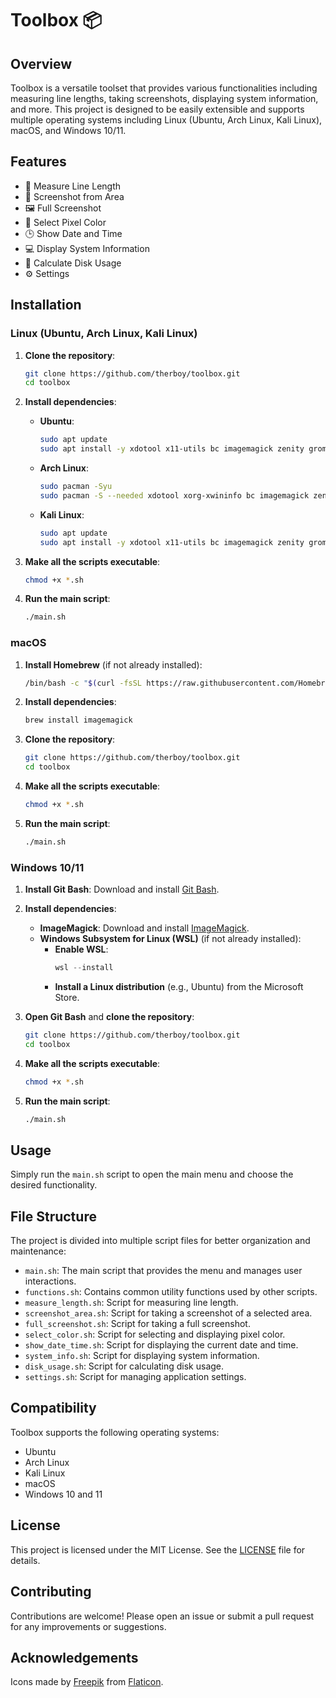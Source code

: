 # Toolbox 📦

## Overview
Toolbox is a versatile toolset that provides various functionalities including measuring line lengths, taking screenshots, displaying system information, and more. This project is designed to be easily extensible and supports multiple operating systems including Linux (Ubuntu, Arch Linux, Kali Linux), macOS, and Windows 10/11.

## Features
- 📏 Measure Line Length
- 📸 Screenshot from Area
- 🖼️ Full Screenshot
- 🎨 Select Pixel Color
- 🕒 Show Date and Time
- 💻 Display System Information
- 💾 Calculate Disk Usage
- ⚙️ Settings

## Installation
### Linux (Ubuntu, Arch Linux, Kali Linux)
1. **Clone the repository**:
    ```sh
    git clone https://github.com/therboy/toolbox.git
    cd toolbox
    ```

2. **Install dependencies**:
    - **Ubuntu**:
      ```sh
      sudo apt update
      sudo apt install -y xdotool x11-utils bc imagemagick zenity gromit-mpx
      ```
    - **Arch Linux**:
      ```sh
      sudo pacman -Syu
      sudo pacman -S --needed xdotool xorg-xwininfo bc imagemagick zenity gromit-mpx
      ```
    - **Kali Linux**:
      ```sh
      sudo apt update
      sudo apt install -y xdotool x11-utils bc imagemagick zenity gromit-mpx
      ```

3. **Make all the scripts executable**:
    ```sh
    chmod +x *.sh
    ```

4. **Run the main script**:
    ```sh
    ./main.sh
    ```

### macOS
1. **Install Homebrew** (if not already installed):
    ```sh
    /bin/bash -c "$(curl -fsSL https://raw.githubusercontent.com/Homebrew/install/HEAD/install.sh)"
    ```

2. **Install dependencies**:
    ```sh
    brew install imagemagick
    ```

3. **Clone the repository**:
    ```sh
    git clone https://github.com/therboy/toolbox.git
    cd toolbox
    ```

4. **Make all the scripts executable**:
    ```sh
    chmod +x *.sh
    ```

5. **Run the main script**:
    ```sh
    ./main.sh
    ```

### Windows 10/11
1. **Install Git Bash**:
    Download and install [Git Bash](https://gitforwindows.org/).

2. **Install dependencies**:
    - **ImageMagick**:
      Download and install [ImageMagick](https://imagemagick.org/script/download.php#windows).
    - **Windows Subsystem for Linux (WSL)** (if not already installed):
      - **Enable WSL**:
        ```powershell
        wsl --install
        ```
      - **Install a Linux distribution** (e.g., Ubuntu) from the Microsoft Store.

3. **Open Git Bash** and **clone the repository**:
    ```sh
    git clone https://github.com/therboy/toolbox.git
    cd toolbox
    ```

4. **Make all the scripts executable**:
    ```sh
    chmod +x *.sh
    ```

5. **Run the main script**:
    ```sh
    ./main.sh
    ```

## Usage
Simply run the `main.sh` script to open the main menu and choose the desired functionality.

## File Structure
The project is divided into multiple script files for better organization and maintenance:
- `main.sh`: The main script that provides the menu and manages user interactions.
- `functions.sh`: Contains common utility functions used by other scripts.
- `measure_length.sh`: Script for measuring line length.
- `screenshot_area.sh`: Script for taking a screenshot of a selected area.
- `full_screenshot.sh`: Script for taking a full screenshot.
- `select_color.sh`: Script for selecting and displaying pixel color.
- `show_date_time.sh`: Script for displaying the current date and time.
- `system_info.sh`: Script for displaying system information.
- `disk_usage.sh`: Script for calculating disk usage.
- `settings.sh`: Script for managing application settings.

## Compatibility
Toolbox supports the following operating systems:
- Ubuntu
- Arch Linux
- Kali Linux
- macOS
- Windows 10 and 11

## License
This project is licensed under the MIT License. See the [LICENSE](LICENSE) file for details.

## Contributing
Contributions are welcome! Please open an issue or submit a pull request for any improvements or suggestions.

## Acknowledgements
Icons made by [Freepik](https://www.freepik.com) from [Flaticon](https://www.flaticon.com).
